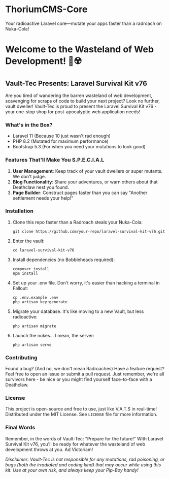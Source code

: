 # ThoriumCMS-Core
 Your radioactive Laravel core—mutate your apps faster than a radroach on Nuka-Cola!

# Welcome to the Wasteland of Web Development! 🚀☢️

## Vault-Tec Presents: Laravel Survival Kit v76

Are you tired of wandering the barren wasteland of web development, scavenging for scraps of code to build your next project? Look no further, vault dweller! Vault-Tec is proud to present the Laravel Survival Kit v76 - your one-stop shop for post-apocalyptic web application needs!

### What's in the Box?

- Laravel 11 (Because 10 just wasn't rad enough)
- PHP 8.2 (Mutated for maximum performance)
- Bootstrap 5.3 (For when you need your mutations to look good)

### Features That'll Make You S.P.E.C.I.A.L

1. **User Management**: Keep track of your vault dwellers or super mutants. We don't judge.
2. **Blog Functionality**: Share your adventures, or warn others about that Deathclaw nest you found.
3. **Page Builder**: Construct pages faster than you can say "Another settlement needs your help!"

### Installation

1. Clone this repo faster than a Radroach steals your Nuka-Cola:
   ```
   git clone https://github.com/your-repo/laravel-survival-kit-v76.git
   ```

2. Enter the vault:
   ```
   cd laravel-survival-kit-v76
   ```

3. Install dependencies (no Bobbleheads required):
   ```
   composer install
   npm install
   ```

4. Set up your .env file. Don't worry, it's easier than hacking a terminal in Fallout:
   ```
   cp .env.example .env
   php artisan key:generate
   ```

5. Migrate your database. It's like moving to a new Vault, but less radioactive:
   ```
   php artisan migrate
   ```

6. Launch the nukes... I mean, the server:
   ```
   php artisan serve
   ```

### Contributing

Found a bug? (And no, we don't mean Radroaches) Have a feature request? Feel free to open an issue or submit a pull request. Just remember, we're all survivors here - be nice or you might find yourself face-to-face with a Deathclaw.

### License

This project is open-source and free to use, just like V.A.T.S in real-time! Distributed under the MIT License. See `LICENSE` file for more information.

### Final Words

Remember, in the words of Vault-Tec: "Prepare for the future!" With Laravel Survival Kit v76, you'll be ready for whatever the wasteland of web development throws at you. Ad Victoriam!

*Disclaimer: Vault-Tec is not responsible for any mutations, rad poisoning, or bugs (both the irradiated and coding kind) that may occur while using this kit. Use at your own risk, and always keep your Pip-Boy handy!*
